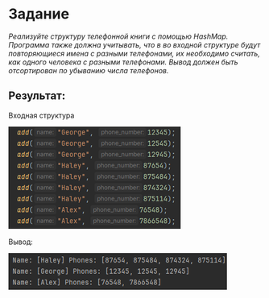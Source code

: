 # Задание
*Реализуйте структуру телефонной книги с помощью HashMap.
Программа также должна учитывать, что в во входной структуре будут повторяющиеся имена с разными телефонами, их необходимо считать, как одного человека с разными телефонами. Вывод должен быть отсортирован по убыванию числа телефонов.*

## Результат:
Входная структура  

![Screenshot](phone_book/source/Screenshot_1.png)

Вывод:  

![Screenshot](phone_book/source/Screenshot_2.png)
